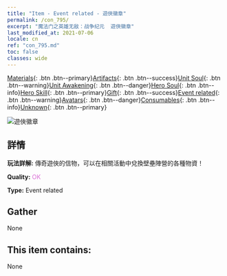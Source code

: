 ```yaml
---
title: "Item - Event related - 遊俠徽章"
permalink: /con_795/
excerpt: "魔法门之英雄无敌：战争纪元  遊俠徽章"
last_modified_at: 2021-07-06
locale: cn
ref: "con_795.md"
toc: false
classes: wide
---
```

 [Materials](/ItemsCN/){: .btn .btn--primary}[Artifacts](/ItemsCN/Artifacts/){: .btn .btn--success}[Unit Soul](/ItemsCN/UnitSoul/){: .btn .btn--warning}[Unit Awakening](/ItemsCN/UnitAwakening/){: .btn .btn--danger}[Hero Soul](/ItemsCN/HeroSoul/){: .btn .btn--info}[Hero Skill](/ItemsCN/HeroSkill/){: .btn .btn--primary}[Gift](/ItemsCN/Gift/){: .btn .btn--success}[Event related](/ItemsCN/Events/){: .btn .btn--warning}[Avatars](/ItemsCN/Avatars/){: .btn .btn--danger}[Consumables](/ItemsCN/Consumables/){: .btn .btn--info}[Unknown](/ItemsCN/Unknown/){: .btn .btn--primary}

 ![遊俠徽章](/images/t/i_3053.png)

## 詳情
 **玩法詳解:** 傳奇遊俠的信物，可以在相關活動中兌換壁壘陣營的各種物資！

 **Quality:** <span style="color: #DA70D6">OK</span>

 **Type:** Event related

## Gather

  None

## This item contains:

  None

